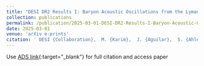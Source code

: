 ```yaml
---
title: "DESI DR2 Results I: Baryon Acoustic Oscillations from the Lyman Alpha Forest"
collection: publications
permalink: /publication/2025-03-01-DESI-DR2-Results-I-Baryon-Acoustic-Oscillations-from-the-Lyman-Alpha-Forest
date: 2025-03-01
venue: 'arXiv e-prints'
citation: ' DESI {Collaboration},  M. {Karim},  J. {Aguilar},  S. {Ahlen},  C. {Allende Prieto},  O. {Alves} et al.&quot;DESI DR2 Results I: Baryon Acoustic Oscillations from the Lyman Alpha Forest.&quot; arXiv e-prints, 2025.'
---
```

Use [ADS link](https://ui.adsabs.harvard.edu/abs/2025arXiv250314739D){:target="_blank"} for full citation and access paper

